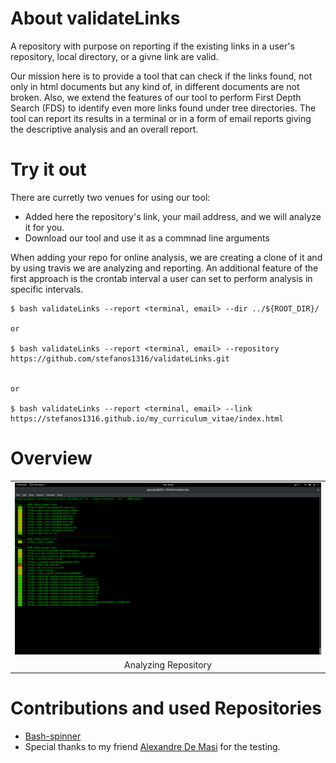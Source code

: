 # About validateLinks

A repository with purpose on reporting if the existing links in a user's repository, local directory, or a givne link are valid.

Our mission here is to provide a tool that can check if the links found, not only in html documents but any kind of, in different documents are not broken. 
Also, we extend the features of our tool to perform First Depth Search (FDS) to identify even more links found under tree directories.
The tool can report its results in a terminal or in a form of email reports giving the descriptive analysis and an overall report. 


# Try it out

There are curretly two venues for using our tool:

* Added here the repository's link, your mail address, and we will analyze it for you. 
* Download our tool and use it as a commnad line arguments

When adding your repo for online analysis, we are creating a clone of it and by using travis we are analyzing and reporting.
An additional feature of the first approach is the crontab interval a user can set to perform analysis in specific intervals.

	$ bash validateLinks --report <terminal, email> --dir ../${ROOT_DIR}/

	or

	$ bash validateLinks --report <terminal, email> --repository https://github.com/stefanos1316/validateLinks.git


	or

	$ bash validateLinks --report <terminal, email> --link https://stefanos1316.github.io/my_curriculum_vitae/index.html


# Overview

<p align="center">
<table class="image">
<tr><td> <img src="media/1.png"  /></td></tr>
<tr><td class="caption" align="center">Analyzing Repository</td></tr>
</table>
</p>


# Contributions and used Repositories

* [Bash-spinner](https://github.com/tlatsas/bash-spinner)
* Special thanks to my friend [Alexandre De Masi](https://github.com/SheepOnMeth) for the testing.
